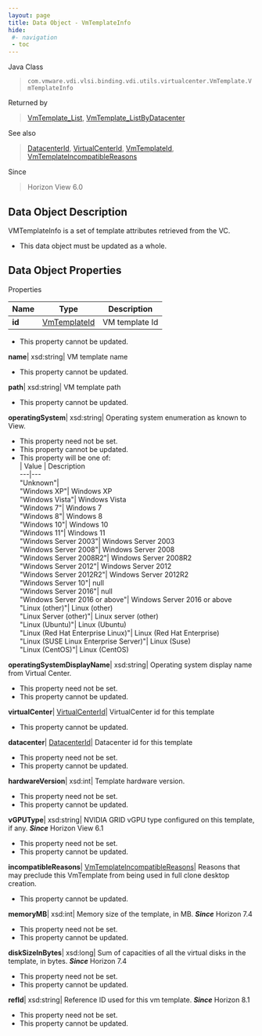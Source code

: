 ```yaml
---
layout: page
title: Data Object - VmTemplateInfo
hide:
 #- navigation
 - toc
---
```






Java Class  
> `com.vmware.vdi.vlsi.binding.vdi.utils.virtualcenter.VmTemplate.VmTemplateInfo`

Returned by  
> [VmTemplate_List](vdi.utils.virtualcenter.VmTemplate.md#list), [VmTemplate_ListByDatacenter](vdi.utils.virtualcenter.VmTemplate.md#listByDatacenter)

See also  
> [DatacenterId](vdi.entity.DatacenterId.md), [VirtualCenterId](vdi.entity.VirtualCenterId.md), [VmTemplateId](vdi.entity.VmTemplateId.md), [VmTemplateIncompatibleReasons](vdi.utils.virtualcenter.VmTemplate.VmTemplateIncompatibleReasons.md)

Since  
> Horizon View 6.0


## Data Object Description 

VMTemplateInfo is a set of template attributes retrieved from the VC. 

  * This data object must be updated as a whole.



## Data Object Properties

Properties

Name |  Type |  Description   
---|---|---  
**id**| [VmTemplateId](vdi.entity.VmTemplateId.md)|  VM template Id   


 * This property cannot be updated.

  
**name**|  xsd:string|  VM template name   


 * This property cannot be updated.

  
**path**|  xsd:string|  VM template path   


 * This property cannot be updated.

  
**operatingSystem**|  xsd:string|  Operating system enumeration as known to View.   


 * This property need not be set.
 * This property cannot be updated.
  * This property will be one of:  
|  Value |  Description   
---|---  
"Unknown"|   
"Windows XP"| Windows XP  
"Windows Vista"| Windows Vista  
"Windows 7"| Windows 7  
"Windows 8"| Windows 8  
"Windows 10"| Windows 10  
"Windows 11"| Windows 11  
"Windows Server 2003"| Windows Server 2003  
"Windows Server 2008"| Windows Server 2008  
"Windows Server 2008R2"| Windows Server 2008R2  
"Windows Server 2012"| Windows Server 2012  
"Windows Server 2012R2"| Windows Server 2012R2  
"Windows Server 10"| null  
"Windows Server 2016"| null  
"Windows Server 2016 or above"| Windows Server 2016 or above  
"Linux (other)"| Linux (other)  
"Linux Server (other)"| Linux server (other)  
"Linux (Ubuntu)"| Linux (Ubuntu)  
"Linux (Red Hat Enterprise Linux)"| Linux (Red Hat Enterprise)  
"Linux (SUSE Linux Enterprise Server)"| Linux (Suse)  
"Linux (CentOS)"| Linux (CentOS)  

  
**operatingSystemDisplayName**|  xsd:string|  Operating system display name from Virtual Center.   


 * This property need not be set.
 * This property cannot be updated.

  
**virtualCenter**| [VirtualCenterId](vdi.entity.VirtualCenterId.md)|  VirtualCenter id for this template   


 * This property cannot be updated.

  
**datacenter**| [DatacenterId](vdi.entity.DatacenterId.md)|  Datacenter id for this template   


 * This property need not be set.
 * This property cannot be updated.

  
**hardwareVersion**|  xsd:int|  Template hardware version.   


 * This property need not be set.
 * This property cannot be updated.

  
**vGPUType**|  xsd:string|  NVIDIA GRID vGPU type configured on this template, if any.  **_Since_** Horizon View 6.1  


 * This property need not be set.
 * This property cannot be updated.

  
**incompatibleReasons**| [VmTemplateIncompatibleReasons](vdi.utils.virtualcenter.VmTemplate.VmTemplateIncompatibleReasons.md)|  Reasons that may preclude this VmTemplate from being used in full clone desktop creation.   


 * This property cannot be updated.

  
**memoryMB**|  xsd:int|  Memory size of the template, in MB.  **_Since_** Horizon 7.4  


 * This property need not be set.
 * This property cannot be updated.

  
**diskSizeInBytes**|  xsd:long|  Sum of capacities of all the virtual disks in the template, in bytes.  **_Since_** Horizon 7.4  


 * This property need not be set.
 * This property cannot be updated.

  
**refId**|  xsd:string|  Reference ID used for this vm template.  **_Since_** Horizon 8.1  


 * This property need not be set.
 * This property cannot be updated.

  
  
  
   
  
  
